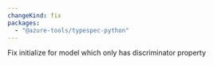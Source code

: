 ```yaml
---
changeKind: fix
packages:
  - "@azure-tools/typespec-python"
---
```


Fix initialize for model which only has discriminator property